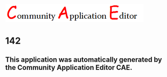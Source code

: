 ![CAE](https://github.com/CAETESTRWTH/CAE-Deployment-Temp/blob/master/img/logo.png)  

142
===================


This application was automatically generated by the Community Application Editor CAE.  
---------------
